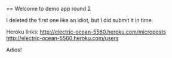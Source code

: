 == Welcome to demo app round 2

I deleted the first one like an idiot, but I did submit it in time.

Heroku links:
http://electric-ocean-5560.heroku.com/microposts
http://electric-ocean-5560.heroku.com/users

Adios!

